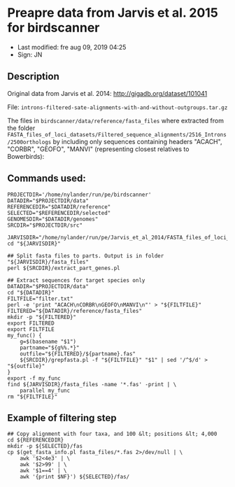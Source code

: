 # Preapre data from Jarvis et al. 2015 for birdscanner

- Last modified: fre aug 09, 2019  04:25
- Sign: JN

## Description

Original data from Jarvis et al. 2014: <http://gigadb.org/dataset/101041>

File: `introns-filtered-sate-alignments-with-and-without-outgroups.tar.gz`

The files in `birdscanner/data/reference/fasta_files` where extracted from the
folder `FASTA_files_of_loci_datasets/Filtered_sequence_alignments/2516_Introns/2500orthologs`
by including only sequences containing headers "ACACH", "CORBR", "GEOFO",
"MANVI" (representing closest relatives to Bowerbirds):

## Commands used:

    PROJECTDIR='/home/nylander/run/pe/birdscanner'
    DATADIR="$PROJECTDIR/data"
    REFERENCEDIR="$DATADIR/reference"
    SELECTED="$REFERENCEDIR/selected"
    GENOMESDIR="$DATADIR/genomes"
    SRCDIR="$PROJECTDIR/src"

    JARVISDIR="/home/nylander/run/pe/Jarvis_et_al_2014/FASTA_files_of_loci_datasets/Filtered_sequence_alignments/2516_Introns/2500orthologs"
    cd "${JARVISDIR}"

    ## Split fasta files to parts. Output is in folder "${JARVISDIR}/fasta_files"
    perl ${SRCDIR}/extract_part_genes.pl

    ## Extract sequences for target species only
    DATADIR="$PROJECTDIR/data"
    cd "${DATADIR}"
    FILTFILE="filter.txt"
    perl -e 'print "ACACH\nCORBR\nGEOFO\nMANVI\n"' > "${FILTFILE}"
    FILTERED="${DATADIR}/reference/fasta_files"
    mkdir -p "${FILTERED}"
    export FILTERED
    export FILTFILE
    my_func() {
        g=$(basename "$1")
        partname="${g%%.*}"
        outfile="${FILTERED}/${partname}.fas"
        ${SRCDIR}/grepfasta.pl -f "${FILTFILE}" "$1" | sed '/^$/d' > "${outfile}"
    }
    export -f my_func
    find ${JARVISDIR}/fasta_files -name '*.fas' -print | \
        parallel my_func
    rm "${FILTFILE}"


## Example of filtering step

    ## Copy alignment with four taxa, and 100 &lt; positions &lt; 4,000
    cd ${REFERENCEDIR}
    mkdir -p ${SELECTED}/fas
    cp $(get_fasta_info.pl fasta_files/*.fas 2>/dev/null | \
        awk '$2<4e3' | \
        awk '$2>99' | \
        awk '$1==4' | \
        awk '{print $NF}') ${SELECTED}/fas/

